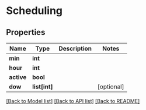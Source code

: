 # Scheduling

## Properties
Name | Type | Description | Notes
------------ | ------------- | ------------- | -------------
**min** | **int** |  | 
**hour** | **int** |  | 
**active** | **bool** |  | 
**dow** | **list[int]** |  | [optional] 

[[Back to Model list]](../README.md#documentation-for-models) [[Back to API list]](../README.md#documentation-for-api-endpoints) [[Back to README]](../README.md)


